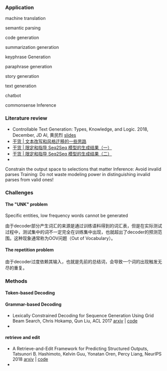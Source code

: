 

### Application

machine translation

semantic parsing

code generation

summarization generation

keyphrase Generation

paraphrase generation

story generation

text generation

chatbot

commonsense Inference

### Literature review

- Controllable Text Generation: Types, Knowledge, and Logic. 2018, December, JD AI, 黄民烈 [slides](http://coai.cs.tsinghua.edu.cn/hml/media/files/controllable-text-generation.pdf) 
- [干货 | 文本改写和风格迁移的一些思路](https://mp.weixin.qq.com/s/AxmpnP5RJa7y9ju3RaEgdw)
- [干货 | 限定和指导 Seq2Seq 模型的生成结果（一）](https://mp.weixin.qq.com/s/6q9txFjgqs1YXn348ylXhQ)
- [干货 | 限定和指导 Seq2Seq 模型的生成结果（二）](https://mp.weixin.qq.com/s/jvozDRtKb4kaGSJvoP5nkw)
- 



Constrain the output space to selections that matter
Inference: Avoid invalid parses
Training: Do not waste modeling power in distinguishing invalid parses from valid ones!

### Challenges

#### The "UNK" problem

Specific entities, low frequency words cannot be generated

由于decoder部分产生词汇的来源是通过训练语料得到的词汇表，但是在实际测试过程中，测试集中的词不一定完全在训练集中出现，也就超出了decoder的预测范围。这种现象通常称为OOV问题（Out of Vocabulary）。

#### The repetition problem

由于decoder过度依赖其输入，也就是先前的总结词，会导致一个词的出现触发无尽的重复。

### Methods

#### Token-based Decoding



#### Grammar-based Decoding

+ Lexically Constrained Decoding for Sequence Generation Using Grid Beam Search, Chris Hokamp, Qun Liu, ACL 2017 [arxiv](https://arxiv.org/abs/1704.07138) | [code](https://github.com/chrishokamp/constrained_decoding) 
+ 




#### retrieve and edit

+ A Retrieve-and-Edit Framework for Predicting Structured Outputs, Tatsunori B. Hashimoto, Kelvin Guu, Yonatan Oren, Percy Liang, NeurIPS 2018 [arxiv](https://arxiv.org/abs/1812.01194) | [code](https://worksheets.codalab.org/worksheets/0x1ad3f387005c492ea913cf0f20c9bb89/#)  
+ 